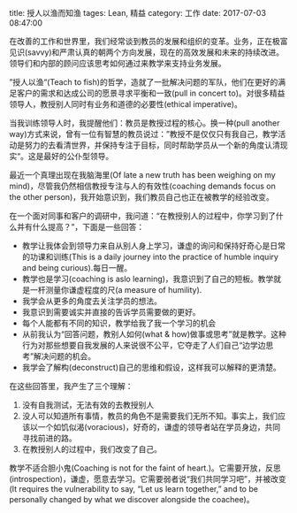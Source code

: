 title: 授人以渔而知渔
tages: Lean, 精益
category: 工作
date: 2017-07-03 08:47:00


在改善的工作和世界里，我们经常谈到教员的发展和组织的变革。业务，正在极富见识(savvy)和严肃认真的朝两个方向发展，现在的高效发展和未来的持续改进。领导们和内部的顾问应该思考如何通过来教学来支持业务发展。

 

”授人以渔“(Teach to fish)的哲学，造就了一批解决问题的军队，他们在更好的满足客户的需求和达成公司的愿景寻求平衡和一致(pull in concert to)。对很多精益领导人，教授别人同时有业务和道德的必要性(ethical imperative)。

 

当我训练领导人时，我提醒他们：教员是教授过程的核心。换一种(pull another way)方式来说，曾有一位有智慧的教员说过：”教授不是仅仅只有我自己，教学活动是努力的去看清世界，并保持专注于目标，同时帮助学员从一个新的角度认清现实“。这是最好的公仆型领导。

 

最近一个真理出现在我脑海里(Of late a new truth has been weighing on my mind)，尽管我仍然相信教授专注与人的有效性(coaching demands focus on the other person)，我开始意识到，我们教员自己也正在被教学的经验改变。

 

在一个面对同事和客户的调研中，我问道：“在教授别人的过程中，你学习到了什么并有什么提高？”，下面是一些回答：

* 教学让我体会到领导力来自从别人身上学习，谦虚的询问和保持好奇心是日常的功课和训练(This is a daily journey into the practice of humble inquiry and being curious).每日一醒。
* 教学也是学习(coaching is aslo learning)，我意识到了自己的短板。教学就是一杆测量你谦虚程度的尺(a measure of humility).
* 我学会从更多的角度去关注学员的想法。
* 我意识到需要诚实并直接的告诉学员需要做的更好。
* 每个人能都有不同的知识，教学给我了我一个学习的机会
* 从前我认为“回答问题，教别人如何(what & how)做事或思考”就是教学。这种行为对那些想要自我发展的人来说很不公平，它夺走了人们自己“边学边思考”解决问题的机会。
* 我学会了解构(deconstruct)自己的思维和假设，这样我可以解释的更清楚。
 

在这些回答里，我产生了三个理解：

1. 没有自我测试，无法有效的去教授别人
2. 没人可以知道所有事情，教员的角色不是需要我们无所不知。事实上，我们应该以一个如饥似渴(voracious)，好奇的，谦虚的领导者站在学员身边，共同寻找前进的路。
3. 在教授别人的过程中，我们改变了自己。
 

教学不适合胆小鬼(Coaching is not for the faint of heart.)。它需要开放，反思(introspection)，谦虚，愿意去学习。它需要弱者说“我们共同学习吧”，并被改变(It requires the vulnerability to say, “Let us learn together,” and to be personally changed by what we discover alongside the coachee)。